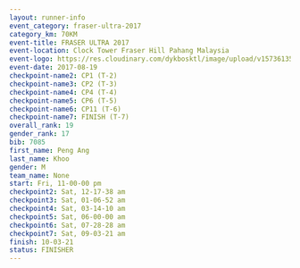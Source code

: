 ```yaml
---
layout: runner-info 
event_category: fraser-ultra-2017 
category_km: 70KM 
event-title: FRASER ULTRA 2017 
event-location: Clock Tower Fraser Hill Pahang Malaysia 
event-logo: https://res.cloudinary.com/dykbosktl/image/upload/v1573613535/Logo/logo_mfst7w.jpg 
event-date: 2017-08-19 
checkpoint-name2: CP1 (T-2) 
checkpoint-name3: CP2 (T-3) 
checkpoint-name4: CP4 (T-4) 
checkpoint-name5: CP6 (T-5) 
checkpoint-name6: CP11 (T-6) 
checkpoint-name7: FINISH (T-7) 
overall_rank: 19
gender_rank: 17
bib: 7085
first_name: Peng Ang
last_name: Khoo
gender: M
team_name: None
start: Fri, 11-00-00 pm
checkpoint2: Sat, 12-17-38 am
checkpoint3: Sat, 01-06-52 am
checkpoint4: Sat, 03-14-10 am
checkpoint5: Sat, 06-00-00 am
checkpoint6: Sat, 07-28-28 am
checkpoint7: Sat, 09-03-21 am
finish: 10-03-21
status: FINISHER
---
```

